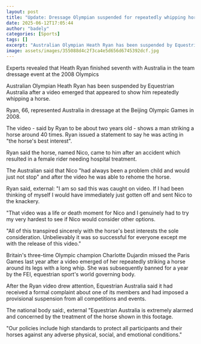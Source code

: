 ```yaml
---
layout: post
title: "Update: Dressage Olympian suspended for repeatedly whipping horse"
date: 2025-06-12T17:05:44
author: "badely"
categories: [Sports]
tags: []
excerpt: "Australian Olympian Heath Ryan has been suspended by Equestrian Australia after a video emerged of him 'repeatedly whipping' a horse"
image: assets/images/355088d4c2f3ca4e5d656d6745392dcf.jpg
---
```


Experts revealed that Heath Ryan finished seventh with Australia in the team dressage event at the 2008 Olympics

Australian Olympian Heath Ryan has been suspended by Equestrian Australia after a video emerged that appeared to show him repeatedly whipping a horse.

Ryan, 66, represented Australia in dressage at the Beijing Olympic Games in 2008.

The video - said by Ryan to be about two years old - shows a man striking a horse around 40 times. Ryan issued a statement to say he was acting in "the horse's best interest".

Ryan said the horse, named Nico, came to him after an accident which resulted in a female rider needing hospital treatment.

The Australian said that Nico "had always been a problem child and would just not stop" and after the video he was able to rehome the horse.

Ryan said, external: "I am so sad this was caught on video. If I had been thinking of myself I would have immediately just gotten off and sent Nico to the knackery.

"That video was a life or death moment for Nico and I genuinely had to try my very hardest to see if Nico would consider other options.

"All of this transpired sincerely with the horse's best interests the sole consideration. Unbelievably it was so successful for everyone except me with the release of this video."

Britain's three-time Olympic champion Charlotte Dujardin missed the Paris Games last year after a video emerged of her repeatedly striking a horse around its legs with a long whip. She was subsequently banned for a year by the FEI, equestrian sport's world governing body.

After the Ryan video drew attention, Equestrian Australia said it had received a formal complaint about one of its members and had imposed a provisional suspension from all competitions and events.

The national body said:, external "Equestrian Australia is extremely alarmed and concerned by the treatment of the horse shown in this footage.

"Our policies include high standards to protect all participants and their horses against any adverse physical, social, and emotional conditions."


